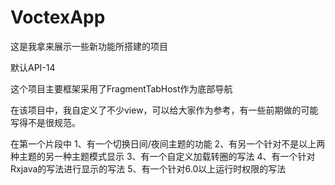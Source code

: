 # VoctexApp
这是我拿来展示一些新功能所搭建的项目

默认API-14

这个项目主要框架采用了FragmentTabHost作为底部导航

在该项目中，我自定义了不少view，可以给大家作为参考，有一些前期做的可能写得不是很规范。

在第一个片段中
1、有一个切换日间/夜间主题的功能
2、有另一个针对不是以上两种主题的另一种主题模式显示
3、有一个自定义加载转圈的写法
4、有一个针对Rxjava的写法进行显示的写法
5、有一个针对6.0以上运行时权限的写法



